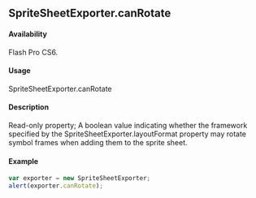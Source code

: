 ## SpriteSheetExporter.canRotate

#### Availability

Flash Pro CS6.

#### Usage

SpriteSheetExporter.canRotate

#### Description

Read-only property; A boolean value indicating whether the framework specified by the
SpriteSheetExporter.layoutFormat property may rotate symbol frames when adding them to the sprite sheet.

#### Example

```javascript
var exporter = new SpriteSheetExporter;
alert(exporter.canRotate);
```
